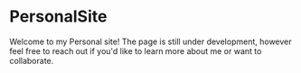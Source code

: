 # PersonalSite
Welcome to my Personal site! The page is still under development, however feel free to reach out if you'd like to learn more about me or want to collaborate.
